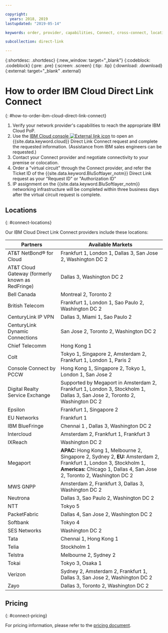 ```yaml
---

copyright:
  years: 2018, 2019
lastupdated: "2019-05-14"

keywords: order, provider, capabilities, Connect, cross-connect, locations, PoP, datacenter, data, center, pricing, virtual circuit, Request ID, Authorization ID

subcollection: direct-link

---
```


{:shortdesc: .shortdesc}
{:new_window: target="_blank"}
{:codeblock: .codeblock}
{:pre: .pre}
{:screen: .screen}
{:tip: .tip}
{:download: .download}
{:external: target="_blank" .external}

# How to order IBM Cloud Direct Link Connect
{: #how-to-order-ibm-cloud-direct-link-connect}

 1. Verify your network provider's capabilities to reach the appropriate IBM Cloud PoP.
 2. Use the [IBM Cloud console ![External link icon](../../icons/launch-glyph.svg "External link icon")](https://cloud.ibm.com) to open an {{site.data.keyword.cloud}} Direct Link Connect request and complete the requested information. (Assistance from IBM sales engineers can be requested.) 
 3. Contact your Connect provider and negotiate connectivity to your premise or colocation.
 4. Order a "virtual circuit" through the Connect provider, and refer the Ticket ID of the {{site.data.keyword.BluSoftlayer_notm}} Direct Link request as your "Request ID" or "Authorization ID"
 5. IP assignment on the {{site.data.keyword.BluSoftlayer_notm}} networking infrastructure will be completed within three business days after the virtual circuit request is complete.


## Locations
{: #connect-locations}

Our IBM Cloud Direct Link Connect providers include these locations:

| Partners | Available Markets |
|--------------|--------------|
| AT&T NetBond® for Cloud | Frankfurt 1, London 1, Dallas 3, San Jose 2, Washington DC 2|
| AT&T Cloud Gateway (formerly known as RedFringe)| Dallas 3, Washington DC 2 |
| Bell Canada | Montreal 2, Toronto 2 |
| British Telecom |   Frankfurt 1, London 1, Sao Paulo 2, Washington DC 2|
| CenturyLink IP VPN | Dallas 3, Miami 1, Sao Paulo 2 |
| CenturyLink Dynamic Connections |  San Jose 2, Toronto 2, Washington DC 2 |
| Chief Telecomm | Hong Kong 1 |
| Colt | Tokyo 1, Singapore 2, Amsterdam 2, Frankfurt 1, London 1, Paris 2 |
| Console Connect by PCCW | Hong Kong 1, Singapore 2, Tokyo 1, London 1, San Jose 2 |
| Digital Realty Service Exchange |	Supported by Megaport in Amsterdam 2, Frankfurt 1, London 3, Stockholm 1, Dallas 3, San Jose 2, Toronto 2, Washington DC 2 |
| Epsilon | Frankfurt 1, Singapore 2 |
| EU Networks | Frankfurt 1 |
| IBM BlueFringe | Chennai 1 , Dallas 3, Washington DC 2 |
| Intercloud | Amsterdam 2, Frankfurt 1, Frankfurt 3 |
| IXReach | Washington DC 2 |
| Megaport | **APAC:** Hong Kong 1, Melbourne 2, Singapore 2, Sydney 2, **EU:** Amsterdam 2, Frankfurt 1, London 3, Stockholm 1, **Americas:** Chicago 1, Dallas 4, San Jose 2,  Toronto 2, Washington DC 2 |
| MWS GNPP | Amsterdam 2, Frankfurt 3, Dallas 3, Washington DC 2 |
| Neutrona |  Dallas 3, Sao Paulo 2, Washington DC 2 |
| NTT | Tokyo 5 |
| PacketFabric | Dallas 4, San Jose 2, Washington DC 2 |
| Softbank | Tokyo 4 |
| SES Networks | Washington DC 2 |
| Tata | Chennai 1, Hong Kong 1 |
| Telia | Stockholm 1 |
| Telstra | Melbourne 2, Sydney 2 |
| Tokai | Tokyo 3, Osaka 1 |
| Verizon | Sydney 2, Amsterdam 2, Frankfurt 1, Dallas 3, San Jose 2, Washington DC 2 |
| Zayo | Dallas 3,  Toronto 2, Washington DC 2 |



## Pricing
{: #connect-pricing}

For pricing information, please refer to the [pricing document](/docs/infrastructure/direct-link?topic=direct-link-pricing-for-ibm-cloud-direct-link#pricing-for-direct-link-connect).
